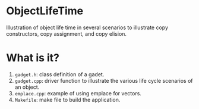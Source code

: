 # ObjectLifeTime
Illustration of object life time in several scenarios to illustrate
copy constructors, copy assignment, and copy elision.

# What is  it?
  1. `gadget.h`: class definition of a gadet.
  1. `gadget.cpp`: driver function to illustrate the various life cycle
    scenarios of an object.
  1. `emplace.cpp`: example of using emplace for vectors.
  1. `Makefile`: make file to build the application.
